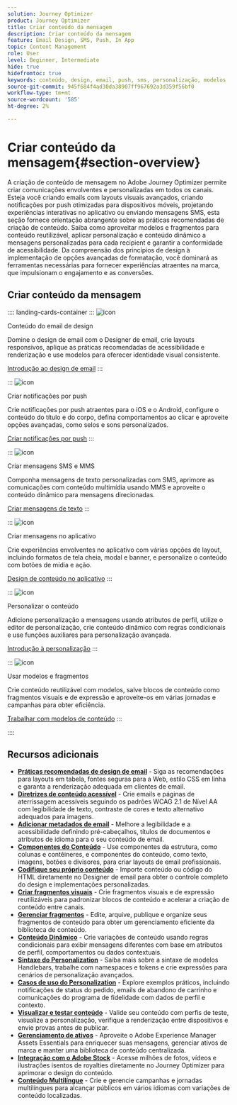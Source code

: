 ```yaml
---
solution: Journey Optimizer
product: Journey Optimizer
title: Criar conteúdo da mensagem
description: Criar conteúdo da mensagem
feature: Email Design, SMS, Push, In App
topic: Content Management
role: User
level: Beginner, Intermediate
hide: true
hidefromtoc: true
keywords: conteúdo, design, email, push, sms, personalização, modelos
source-git-commit: 945f684f4ad30da38907ff967692a3d359f56bf0
workflow-type: tm+mt
source-wordcount: '585'
ht-degree: 2%

---
```


# Criar conteúdo da mensagem{#section-overview}

A criação de conteúdo de mensagem no Adobe Journey Optimizer permite criar comunicações envolventes e personalizadas em todos os canais. Esteja você criando emails com layouts visuais avançados, criando notificações por push otimizadas para dispositivos móveis, projetando experiências interativas no aplicativo ou enviando mensagens SMS, esta seção fornece orientação abrangente sobre as práticas recomendadas de criação de conteúdo. Saiba como aproveitar modelos e fragmentos para conteúdo reutilizável, aplicar personalização e conteúdo dinâmico a mensagens personalizadas para cada recipient e garantir a conformidade de acessibilidade. Da compreensão dos princípios de design à implementação de opções avançadas de formatação, você dominará as ferramentas necessárias para fornecer experiências atraentes na marca, que impulsionam o engajamento e as conversões.

## Criar conteúdo da mensagem

:::: landing-cards-container
:::
![icon](https://cdn.experienceleague.adobe.com/icons/list-check.svg)

Conteúdo do email de design

Domine o design de email com o Designer de email, crie layouts responsivos, aplique as práticas recomendadas de acessibilidade e renderização e use modelos para oferecer identidade visual consistente.

[Introdução ao design de email](../email/get-started-email-design.md)
:::

:::
![icon](https://cdn.experienceleague.adobe.com/icons/paper-plane.svg)

Criar notificações por push

Crie notificações por push atraentes para o iOS e o Android, configure o conteúdo do título e do corpo, defina comportamentos ao clicar e aproveite opções avançadas, como selos e sons personalizados.

[Criar notificações por push](../push/design-push.md)
:::

:::
![icon](https://cdn.experienceleague.adobe.com/icons/message.svg)

Criar mensagens SMS e MMS

Componha mensagens de texto personalizadas com SMS, aprimore as comunicações com conteúdo multimídia usando MMS e aproveite o conteúdo dinâmico para mensagens direcionadas.

[Criar mensagens de texto](../sms/create-sms.md)
:::

:::
![icon](https://cdn.experienceleague.adobe.com/icons/mobile.svg)

Criar mensagens no aplicativo

Crie experiências envolventes no aplicativo com várias opções de layout, incluindo formatos de tela cheia, modal e banner, e personalize o conteúdo com botões de mídia e ação.

[Design de conteúdo no aplicativo](../in-app/design-in-app.md)
:::

:::
![icon](https://cdn.experienceleague.adobe.com/icons/screwdriver-wrench.svg)

Personalizar o conteúdo

Adicione personalização a mensagens usando atributos de perfil, utilize o editor de personalização, crie conteúdo dinâmico com regras condicionais e use funções auxiliares para personalização avançada.

[Introdução à personalização](../personalization/personalize.md)
:::

:::
![icon](https://cdn.experienceleague.adobe.com/icons/puzzle-piece.svg)

Usar modelos e fragmentos

Crie conteúdo reutilizável com modelos, salve blocos de conteúdo como fragmentos visuais e de expressão e aproveite-os em várias jornadas e campanhas para obter eficiência.

[Trabalhar com modelos de conteúdo](../content-management/use-content-templates.md)
:::

::::


## Recursos adicionais

- **[Práticas recomendadas de design de email](../email/get-started-email-design.md#best-practices)** - Siga as recomendações para layouts em tabela, fontes seguras para a Web, estilo CSS em linha e garanta a renderização adequada em clientes de email.
- **[Diretrizes de conteúdo acessível](../email/accessible-content.md)** - Crie emails e páginas de aterrissagem acessíveis seguindo os padrões WCAG 2.1 de Nível AA com legibilidade de texto, contraste de cores e texto alternativo adequados para imagens.
- **[Adicionar metadados de email](../email/email-metadata.md)** - Melhore a legibilidade e a acessibilidade definindo pré-cabeçalhos, títulos de documentos e atributos de idioma para o seu conteúdo de email.
- **[Componentes do Conteúdo](../email/content-components.md)** - Use componentes da estrutura, como colunas e contêineres, e componentes do conteúdo, como texto, imagens, botões e divisores, para criar layouts de email profissionais.
- **[Codifique seu próprio conteúdo](../email/code-content.md)** - Importe conteúdo ou código do HTML diretamente no Designer de email para obter o controle completo do design e implementações personalizadas.
- **[Criar fragmentos visuais](../content-management/create-fragments.md)** - Crie fragmentos visuais e de expressão reutilizáveis para padronizar blocos de conteúdo e acelerar a criação de conteúdo entre canais.
- **[Gerenciar fragmentos](../content-management/manage-fragments.md)** - Edite, arquive, publique e organize seus fragmentos de conteúdo para obter um gerenciamento eficiente da biblioteca de conteúdo.
- **[Conteúdo Dinâmico](../personalization/dynamic-content.md)** - Crie variações de conteúdo usando regras condicionais para exibir mensagens diferentes com base em atributos de perfil, comportamentos ou dados contextuais.
- **[Sintaxe do Personalization](../personalization/personalization-syntax.md)** - Saiba mais sobre a sintaxe de modelos Handlebars, trabalhe com namespaces e tokens e crie expressões para cenários de personalização avançados.
- **[Casos de uso do Personalization](../personalization/personalization-use-case.md)** - Explore exemplos práticos, incluindo notificações de status do pedido, emails de abandono de carrinho e comunicações do programa de fidelidade com dados de perfil e contexto.
- **[Visualizar e testar conteúdo](../content-management/preview-test.md)** - Valide seu conteúdo com perfis de teste, visualize a personalização, verifique a renderização entre dispositivos e envie provas antes de publicar.
- **[Gerenciamento de ativos](../integrations/assets.md)** - Aproveite o Adobe Experience Manager Assets Essentials para enriquecer suas mensagens, gerenciar ativos de marca e manter uma biblioteca de conteúdo centralizada.
- **[Integração com o Adobe Stock](../integrations/stock.md)** - Acesse milhões de fotos, vídeos e ilustrações isentos de royalties diretamente no Journey Optimizer para aprimorar o design do conteúdo.
- **[Conteúdo Multilíngue](../content-management/multilingual-gs.md)** - Crie e gerencie campanhas e jornadas multilíngues para alcançar públicos em vários idiomas com variações de conteúdo localizadas.

